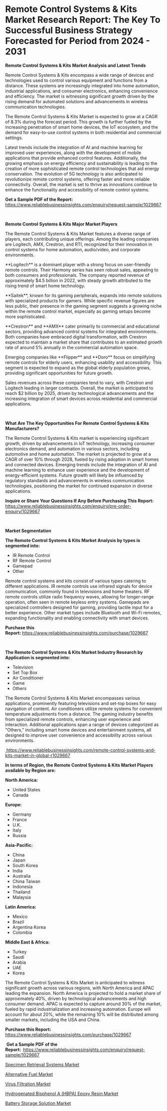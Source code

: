<p><h1>Remote Control Systems & Kits Market Research Report: The Key To Successful Business Strategy Forecasted for Period from 2024 - 2031</h1></p><p><strong>Remote Control Systems & Kits Market Analysis and Latest Trends</strong></p>
<p><p>Remote Control Systems & Kits encompass a wide range of devices and technologies used to control various equipment and functions from a distance. These systems are increasingly integrated into home automation, industrial applications, and consumer electronics, enhancing convenience and efficiency. The market is witnessing significant growth driven by the rising demand for automated solutions and advancements in wireless communication technologies.</p><p>The Remote Control Systems & Kits Market is expected to grow at a CAGR of 8.3% during the forecast period. This growth is further fueled by the increasing penetration of smart home devices, the IoT ecosystem, and the demand for easy-to-use control systems in both residential and commercial settings. </p><p>Latest trends include the integration of AI and machine learning for improved user experiences, along with the development of mobile applications that provide enhanced control features. Additionally, the growing emphasis on energy efficiency and sustainability is leading to the creation of more sophisticated remote control technologies that aid energy conservation. The evolution of 5G technology is also anticipated to revolutionize remote control systems, offering faster and more reliable connectivity. Overall, the market is set to thrive as innovations continue to enhance the functionality and accessibility of remote control systems.</p></p>
<p><strong>Get a Sample PDF of the Report:&nbsp;</strong> <a href="https://www.reliablebusinessinsights.com/enquiry/request-sample/1029667">https://www.reliablebusinessinsights.com/enquiry/request-sample/1029667</a></p>
<p>&nbsp;</p>
<p><strong>Remote Control Systems & Kits Major Market Players</strong></p>
<p><p>The Remote Control Systems & Kits Market features a diverse range of players, each contributing unique offerings. Among the leading companies are Logitech, AMX, Crestron, and RTI, recognized for their innovation in control systems for home automation, audio/video, and corporate environments.</p><p>**Logitech** is a dominant player with a strong focus on user-friendly remote controls. Their Harmony series has seen robust sales, appealing to both consumers and professionals. The company reported revenue of approximately $4.5 billion in 2022, with steady growth attributed to the rising trend of smart home technology.</p><p>**Saitek**, known for its gaming peripherals, expands into remote solutions with specialized products for gamers. While specific revenue figures are less public, their presence in the gaming segment suggests a growing niche within the remote control market, especially as gaming setups become more sophisticated.</p><p>**Crestron** and **AMX** cater primarily to commercial and educational sectors, providing advanced control systems for integrated environments. Both companies have embraced digital transformation, with Crestron expected to maintain a market share that contributes to an estimated growth rate of around 5% annually in the commercial automation space.</p><p>Emerging companies like **Flipper** and **Doro** focus on simplifying remote controls for elderly users, enhancing usability and accessibility. This segment is expected to expand as the global elderly population grows, providing significant opportunities for future growth.</p><p>Sales revenues across these companies tend to vary, with Crestron and Logitech leading in larger contracts. Overall, the market is anticipated to reach $2 billion by 2025, driven by technological advancements and the increasing integration of smart devices across residential and commercial applications.</p></p>
<p>&nbsp;</p>
<p><strong>What Are The Key Opportunities For Remote Control Systems & Kits Manufacturers?</strong></p>
<p><p>The Remote Control Systems & Kits market is experiencing significant growth, driven by advancements in IoT technology, increasing consumer electronics demand, and automation in various sectors, including automotive and home automation. The market is projected to grow at a CAGR of over 10% through 2028, fueled by rising adoption in smart homes and connected devices. Emerging trends include the integration of AI and machine learning to enhance user experience and the development of energy-efficient systems. Future growth will likely be influenced by regulatory standards and advancements in wireless communication technologies, positioning the market for continued expansion in diverse applications.</p></p>
<p><strong>Inquire or Share Your Questions If Any Before Purchasing This Report:</strong> <a href="https://www.reliablebusinessinsights.com/enquiry/pre-order-enquiry/1029667">https://www.reliablebusinessinsights.com/enquiry/pre-order-enquiry/1029667</a></p>
<p>&nbsp;</p>
<p><strong>Market Segmentation</strong></p>
<p><strong>The Remote Control Systems & Kits Market Analysis by types is segmented into:</strong></p>
<p><ul><li>IR Remote Control</li><li>RF Remote Control</li><li>Gamepad</li><li>Other</li></ul></p>
<p><p>Remote control systems and kits consist of various types catering to different applications. IR remote controls use infrared signals for device communication, commonly found in televisions and home theaters. RF remote controls utilize radio frequency waves, allowing for longer-range operation, often seen in remote keyless entry systems. Gamepads are specialized controllers designed for gaming, providing tactile input for a better experience. Other market types include Bluetooth and Wi-Fi remotes, expanding functionality and enabling connectivity with smart devices.</p></p>
<p><strong>Purchase this Report:&nbsp;</strong><a href="https://www.reliablebusinessinsights.com/purchase/1029667">https://www.reliablebusinessinsights.com/purchase/1029667</a></p>
<p>&nbsp;</p>
<p><strong>The Remote Control Systems & Kits Market Industry Research by Application is segmented into:</strong></p>
<p><ul><li>Television</li><li>Set Top Box</li><li>Air Conditioner</li><li>Game</li><li>Others</li></ul></p>
<p><p>The Remote Control Systems & Kits Market encompasses various applications, prominently featuring televisions and set-top boxes for easy navigation of content. Air conditioners utilize remote systems for convenient temperature adjustments from a distance. The gaming industry benefits from specialized remote controls, enhancing user experience and interaction. Additional applications span a range of devices categorized as "Others," including smart home devices and entertainment systems, all designed to improve user convenience and accessibility across various environments.</p></p>
<p><a href="https://www.reliablebusinessinsights.com/remote-control-systems-and-kits-market-in-global-r1029667">&nbsp;https://www.reliablebusinessinsights.com/remote-control-systems-and-kits-market-in-global-r1029667</a></p>
<p><strong>In terms of Region, the Remote Control Systems & Kits Market Players available by Region are:</strong></p>
<p>
    <p> <strong> North America: </strong>
        <ul>
            <li>United States</li>
            <li>Canada</li>
        </ul>
        </p> 
    <p> <strong> Europe: </strong>
        <ul>
            <li>Germany</li>
            <li>France</li>
            <li>U.K.</li>
            <li>Italy</li>
            <li>Russia</li>
        </ul>
        </p> 
    <p> <strong> Asia-Pacific: </strong>
        <ul>
            <li>China</li>
            <li>Japan</li>
            <li>South Korea</li>
            <li>India</li>
            <li>Australia</li>
            <li>China Taiwan</li>
            <li>Indonesia</li>
            <li>Thailand</li>
            <li>Malaysia</li>
        </ul>
        </p> 
    <p> <strong> Latin America: </strong>
        <ul>
            <li>Mexico</li>
            <li>Brazil</li>
            <li>Argentina Korea</li>
            <li>Colombia</li>
        </ul>
        </p> 
    <p> <strong> Middle East & Africa: </strong>
        <ul>
            <li>Turkey</li>
            <li>Saudi</li>
            <li>Arabia</li>
            <li>UAE</li>
            <li>Korea</li>
        </ul>
    </p>
    </p>
<p><p>The Remote Control Systems & Kits Market is anticipated to witness significant growth across various regions, with North America and APAC leading the expansion. North America is projected to hold a market share of approximately 40%, driven by technological advancements and high consumer demand. APAC is expected to capture around 30% of the market, fueled by rapid industrialization and increasing automation. Europe will account for about 20%, while the remaining 10% will be distributed among smaller markets, including the USA and China.</p></p>
<p><strong>Purchase this Report: </strong><a href="https://www.reliablebusinessinsights.com/purchase/1029667">https://www.reliablebusinessinsights.com/purchase/1029667</a></p>
<p>&nbsp;<strong>Get a Sample PDF of the Report:&nbsp;&nbsp;</strong><a href="https://www.reliablebusinessinsights.com/enquiry/request-sample/1029667">https://www.reliablebusinessinsights.com/enquiry/request-sample/1029667</a></p>
<p><strong></strong></p>
<p><p><a href="https://medium.com/@paulalkim0612024/specimen-retrieval-systems-market-share-market-analysis-growth-trends-forecasts-for-period-fd0c21a9212d">Specimen Retrieval Systems Market</a></p><p><a href="https://www.linkedin.com/pulse/alternative-fuel-market-global-regional-analysis-focus-region-ry0oc?trackingId=b6Qrgf5JQdicUVcHs4ZvuA%3D%3D">Alternative Fuel Market</a></p><p><a href="https://github.com/zzflqewx24/Market-Research-Report-List-1/blob/main/virus-filtration-market.md">Virus Filtration Market</a></p><p><a href="https://medium.com/@paulalkim0612024/hydrogenated-bisphenol-a-hbpa-epoxy-resin-market-size-share-competitive-landscape-and-trend-5b9308925d50">Hydrogenated Bisphenol A (HBPA) Epoxy Resin Market</a></p><p><a href="https://www.linkedin.com/pulse/battery-storage-solution-market-emerging-trends-future-04yqc?trackingId=nuPg7VaQTFK%2BXnsW2JrpAA%3D%3D">Battery Storage Solution Market</a></p></p>